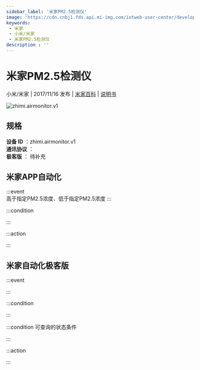 ```yaml
---
sidebar_label: '米家PM2.5检测仪'
image: 'https://cdn.cnbj1.fds.api.mi-img.com/iotweb-user-center/developer_1679047511630lp5tXKMw.png?GalaxyAccessKeyId=AKVGLQWBOVIRQ3XLEW&Expires=9223372036854775807&Signature=ZEIMpAvQBgl7f4LWBuhnWHqVYVY='
keywords: 
 - 米家
 - 小米/米家
 - 米家PM2.5检测仪
description : ''
---
```

# 米家PM2.5检测仪

小米/米家 | 2017/11/16 发布 | [米家百科](https://home.mi.com/webapp/content/baike/product/index.html?model=zhimi.airmonitor.v1) | [说明书](https://home.mi.com/views/introduction.html?model=zhimi.airmonitor.v1&region=cn)

![zhimi.airmonitor.v1](https://cdn.cnbj1.fds.api.mi-img.com/iotweb-user-center/developer_1679047511630lp5tXKMw.png?GalaxyAccessKeyId=AKVGLQWBOVIRQ3XLEW&Expires=9223372036854775807&Signature=ZEIMpAvQBgl7f4LWBuhnWHqVYVY=)

## 规格  
> 
**设备 ID** ：zhimi.airmonitor.v1  
**通讯协议** ：  
**极客版**  ： 待补充 


## 米家APP自动化  

:::event  
高于指定PM2.5浓度、低于指定PM2.5浓度
:::

:::condition  

:::

:::action   

:::

## 米家自动化极客版  

:::event  

:::

:::condition  

:::

:::condition 可查询的状态条件  

:::

:::action  

:::

        
